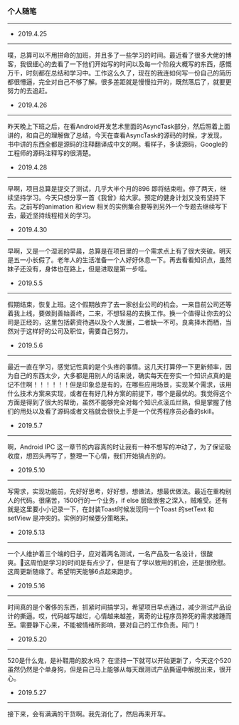 ### 个人随笔

---
- 2019.4.25

---

噗，总算可以不用拼命的加班，并且多了一些学习的时间。最近看了很多大佬的博客，我很细心的去看了一下他们开始写的时间以及每一个阶段大概写的东西，感慨万千，时刻都在总结和学习中。工作这么久了，现在的我连如何写一份自己的简历都很懵逼，完全对自己不够了解。很多差距就是慢慢拉开的，既然落后了，就要更努力的去追赶。   


- 2019.4.26
---
昨天晚上下班之后，在看Android开发艺术里面的AsyncTask部分，然后照着上面讲的，和自己的理解做了总结，今天在查看AsyncTask的源码的时候，才发现，书中讲的东西全都是源码的注释翻译成中文的啊。看样子，多读源码，Google的工程师的源码注释写的很清楚。


- 2019.4.28
---
 早啊，项目总算是提交了测试，几乎大半个月的896 即将结束啦。停了两天，继续坚持学习。今天只想分享一首《我曾》给大家。预定的健身计划又没有坚持下去。之前写的animation 和view 相关的实例集合要等到另外一个专题去继续写下去，最近坚持线程相关的学习。

- 2019.4.30
---
 早啊，又是一个湿润的早晨，总算是在项目里的一个需求点上有了很大突破。明天是五一小长假了。老年人的生活准备一个人好好休息一下。再去看看知识点，虽然妹子还没有，身体也在路上，但是进取是第一步哇。

 - 2019.5.5
---
假期结束，恢复上班。这个假期放弃了去一家创业公司的机会。一来目前公司还等着我上线，要做到善始善终，二来，不想轻易的去换工作。换一个值得让你去的公司是正经的，这里包括薪资待遇以及个人发展，二者缺一不可。良禽择木而栖，当然对于这样好的公司及职位，需要自己努力。

 - 2019.5.6
---
最近一直在学习，感觉记性真的是个头疼的事情。这几天打算停一下更新频率，因为自己的东西太少，大多都是用别人的话来说，确实每天在夯实一个知识点真的是记不住啊！！！！！！但是印象总是有的，在哪些应用场景，实现某个需求，该用什么技术方案来实现，或者在有好几种方案的前提下，哪个是最优的。我觉得这个方面是得到了很大的帮助，虽然不能够完全对每个知识点滚瓜烂熟，但是掌握了他们的用处以及看了源码或者文档就会很快上手是一个优秀程序员必备的skill。

- 2019.5.7
---
啊，Android IPC 这一章节的内容真的时让我有一种不想写的冲动了，为了保证吸收度，想回头再写了，整理一下心情，我们开始搞点别的。

- 2019.5.10
---
写需求，实现功能前，先好好思考，好好想，想做法，想最优做法。最近在重构别人的代码。很痛苦，1500行的一个业务，if else 层级嵌套之深入，贼难受。还有就是这里要小小记录一下，在封装Toast时候发现同一个Toast 的setText 和setView 是冲突的。实例的时候要分策略来。

- 2019.5.13
---
一个人维护着三个端的日子，应对着两名测试，一名产品及一名设计，很酸爽。这周怕是学习的时间是有点少了，但是有了学以致用的机会，还是很欣慰。这周更新随缘了。希望明天能够6点起来跑步。

- 2019.5.16
---
时间真的是个奢侈的东西，抓紧时间搞学习。希望项目早点通过，减少测试产品设计的撕逼。哎，代码越写越烂，心情越来越差，离奇的让程序员猝死的需求接踵而至。需要静下心来，不能被情绪所影响，要对自己的工作负责。阿门！

- 2019.5.20
--- 
520是什么鬼，是补鞋用的胶水吗？ 在坚持一下就可以开始更新了，今天这个520虽然仍然是个单身狗，但是自己马上能够从每天跟测试产品撕逼中解脱出来，很开心。

- 2019.5.27
--- 
接下来，会有满满的干货啊。我先消化了，然后再来开车。